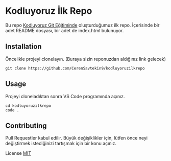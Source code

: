 # Kodluyoruz İlk Repo

Bu repo [Kodluyoruz Git Eğitiminde](https://academy.patika.dev/courses/git/) oluşturduğumuz ilk repo. İçerisinde bir adet README dosyası, bir adet de index.html bulunuyor.

## Installation
Öncelikle projeyi clonelayın. (Buraya sizin reponuzdan aldığınız link gelecek)

```
git clone https://github.com/CerenSavtekin9/kodluyoruzilkrepo
```

## Usage
Projeyi cloneladıktan sonra VS Code programında açınız.
```
cd kodluyoruzilkrepo
code .
```

## Contributing
Pull Requestler kabul edilir. Büyük değişiklikler için, lütfen önce neyi değiştirmek istediğinizi tartışmak için bir konu açınız.

License
[MIT](https://github.com/aws/mit-0) 
